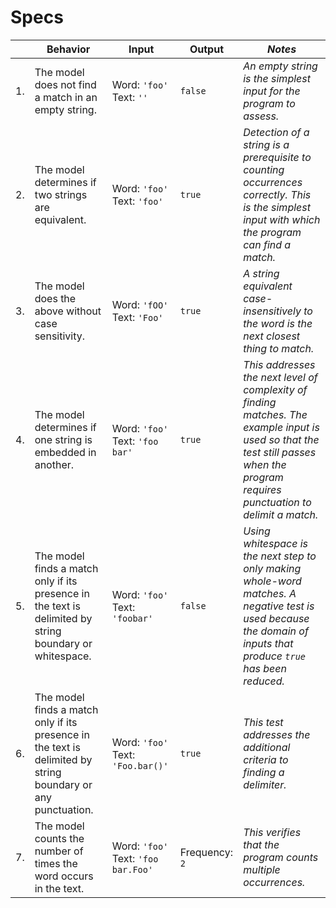 # Specs
| |Behavior|Input|Output|_Notes_|
|-|-|-|-|-|
|1.|The model does not find a match in an empty string.|Word: `'foo'` Text: `''`|`false`|_An empty string is the simplest input for the program to assess._|
|2.|The model determines if two strings are equivalent.|Word: `'foo'` Text: `'foo'`|`true`|_Detection of a string is a prerequisite to counting occurrences correctly. This is the simplest input with which the program can find a match._|
|3.|The model does the above  without case sensitivity.|Word: `'fOO'` Text: `'Foo'`|`true`|_A string equivalent case-insensitively to the word is the next closest thing to match._|
|4.|The model determines if one string is embedded in another.|Word: `'foo'` Text: `'foo bar'`|`true`|_This addresses the next level of complexity of finding matches. The example input is used so that the test still passes when the program requires punctuation to delimit a match._|
|5.|The model finds a match only if its presence in the text is delimited by string boundary or whitespace.|Word: `'foo'` Text: `'foobar'`|`false`|_Using whitespace is the next step to only making whole-word matches. A negative test is used because the domain of inputs that produce `true` has been reduced._|
|6.|The model finds a match only if its presence in the text is delimited by string boundary or any punctuation.|Word: `'foo'` Text: `'Foo.bar()'`|`true`|_This test addresses the additional criteria to finding a delimiter._|
|7.|The model counts the number of times the word occurs in the text.|Word: `'foo'` Text: `'foo bar.Foo'`|Frequency: `2`|_This verifies that the program counts multiple occurrences._|
